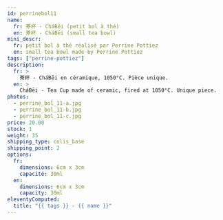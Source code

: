 ```yaml
---
id: perrinebol11
name:
  fr: 茶杯 - CháBēi (petit bol à thé)
  en: 茶杯 - CháBēi (small tea bowl)
mini_descr:
  fr: petit bol à thé réalisé par Perrine Pottiez
  en: small tea bowl made by Perrine Pottiez
tags: ["perrine-pottiez"]
description:
  fr: >
    茶杯 - CháBēi en céramique, 1050°C. Pièce unique.
  en: >
    CháBēi - Tea Cup made of ceramic, fired at 1050°C. Unique piece.
photos:
  - perrine_bol_11-a.jpg
  - perrine_bol_11-b.jpg
  - perrine_bol_11-c.jpg
price: 20.00
stock: 1
weight: 35
shipping_type: colis_base
shipping_point: 2
options:
  fr:
    dimensions: 6cm x 3cm
    capacité: 30ml
  en:
    dimensions: 6cm x 3cm
    capacity: 30ml
eleventyComputed:
  title: "{{ tags }} - {{ name }}"
---
```

